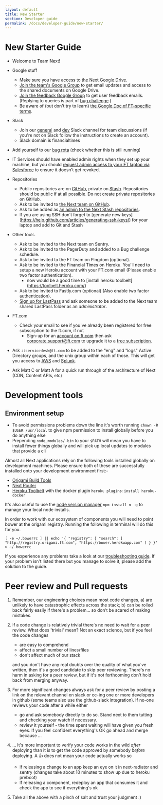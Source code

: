 ```yaml
---
layout: default
title: New Starter
section: Developer guide
permalink: /docs/developer-guide/new-starter/
---
```


# New Starter Guide

- Welcome to Team Next!
- Google stuff
  * Make sure you have access to [the Next Google Drive](https://drive.google.com/open?id=0B0DDxFh3ZO93T3VYbkZVZnNEQk0&authuser=1).
  * [Join the team's Google Group](https://groups.google.com/a/ft.com/forum/#!forum/next.team) to get email updates and access to the shared documents on Google Drive.
  * [Join the feedback Google Group](https://groups.google.com/a/ft.com/forum/#!forum/next.feedback) to get user feedback emails. (Replying to queries is part of [bug challenge](http://financial-times.github.io/next/docs/developer-guide/bug-challenge/).)
  * Be aware of (but don't try to learn) [the Google Doc of FT-specific terms](https://docs.google.com/a/ft.com/spreadsheet/ccc?key=0AlHku4bDWky2dDZraDlKNzhOY1JDZzM5Mk5COGs5MFE#gid=0).
- Slack
  * Join our [general](https://financialtimes.slack.com/messages/ft-next/) and [dev](https://financialtimes.slack.com/messages/ft-next-dev/) Slack channel for team discussions (if you're not on Slack follow the instructions to create an account).
  * Slack domain is financialtimes
- Add yourself to our [bug rota](https://docs.google.com/spreadsheets/d/1mbJQYJOgXAH2KfgKUM1Vgxq8FUIrahumb39wzsgStu0/edit#gid=0) (check whether this is still running)
- IT Services should have enabled admin rights when they set up your machine, but you should [request admin access to your FT laptop via Salesforce](https://financialtimes.my.salesforce.com/home/home.jsp) to ensure it doesn't get revoked.
- Repositories
  * Public repositories are on [GitHub](https://github.com/Financial-Times/), private on [Stash](http://git.svc.ft.com/projects/NEXT).  Repositories should be public if at all possible.  Do not create private repositories on GitHub.
  * Ask to be invited to [the Next team on GitHub](https://github.com/orgs/Financial-Times/teams/next).
  * Ask to be added as [an admin to the Next Stash repositories](http://git.svc.ft.com/plugins/servlet/projectpermissions/NEXT).
  * If you are using SSH don't forget to [generate new keys] (https://help.github.com/articles/generating-ssh-keys/) for your laptop and add to Git and Stash
- Other tools
  * Ask to be invited to the Next team on Sentry.
  * Ask to be invited to the PagerDuty and added to a Bug challenge schedule.
  * Ask to be invited to the FT team on Pingdom (optional).
  * Ask to be invited to the Financial Times on Heroku. You'll need to setup a new Heroku account with your FT.com email (Please enable two factor authentication).
    * now would be a good time to [install heroku toolbelt] (https://toolbelt.heroku.com/)
  * Ask to be invited to Fastly.com (optional) (Also enable two factor authentication).
  * [Sign up for LastPass](https://docs.google.com/document/d/11g8nghpv0aCnmh49FK8AK9wxUWC_Wj9swCAURKniJ4o/edit) and ask someone to be added to the Next team shared LastPass folder as an *administrator*.
- FT.com
  * Check your email to see if you've already been registered for free subscription to the ft.com, if not
    * Sign-up for an [account on ft.com](http://registration.ft.com/registration) then ask corporate.support@ft.com to upgrade it to a [free subscription](https://neo.pearson.com/community/enabling-functions/ges-human-resources/reward/my_benefits_uk/blog/2012/10/09/ftcom-subscriptions).

- Ask `itservicedesk@ft.com` to be added to the "eng" and "logs" Active Directory groups, and the unix group within each of those. This will get you access to [AWS](https://awslogin.internal.ft.com) and [Splunk](https://splunk.internal.ft.com).
- Ask Matt C or Matt A for a quick run through of the architecture of Next (CDN, Content APIs, etc)

# Development tools

## Environment setup
* To avoid permissions problems down the line it's worth running `chown -R $USER /usr/local` to give npm permission to install globally before you do anything else
* Prepending `node_modules/.bin` to your `$PATH` will mean you have to install fewer things globally and will pick up local updates to modules that provide a cli

Almost all Next applications rely on the following tools installed globally on development machines.  Please ensure both of these are successfully installed onto your development environment first:-

- [Origami Build Tools](https://github.com/Financial-Times/origami-build-tools/)
- [Next Router](http://git.svc.ft.com/projects/NEXT/repos/router/browse)
- [Heroku Toolbelt](https://toolbelt.heroku.com/) with the docker plugin `heroku plugins:install heroku-docker`

It's also useful to use the [node version manager](https://www.npmjs.com/package/n) `npm install n -g` to manage your local node installs.

In order to work with our ecosystem of components you will need to point bower at the origami registry. Running the following in terminal will do this for you.

```
[ -e ~/.bowerrc ] || echo '{ "registry": { "search": [ "http://registry.origami.ft.com", "https://bower.herokuapp.com" ] } }' > ~/.bowerrc
```

If you experience any problems take a look at our [troubleshooting guide](/next/docs/developer-guide/troubleshooting/). If your problem isn't listed there but you manage to solve it, please add the solution to the guide.

# Peer review and Pull requests

1. Remember, our engineering choices mean most code changes, a) are unlikely to have catastrophic effects across the stack; b) can be rolled back fairly easily if there's a problem... so don't be scared of making mistakes.

1. If a code change is relatively trivial there's no need to wait for a peer review. What does 'trivial' mean? Not an exact science, but if you feel the code changes

	- are easy to comprehend
	- affect a small number of lines/files
	- don't affect much of our stack

	and you don't have any real doubts over the quality of what you've written, then it's a good candidate to skip peer reviewing. There's no harm in asking for a peer review, but if it's not forthcoming don't hold back from merging anyway.

1. For more significant changes always ask for a peer review by posting a link on the relevant channel on slack or cc-ing one or more developers in github (some teams also use the github-slack integration). If no-one reviews your code after a while either

	- go and ask somebody directly to do so. Stand next to them tutting and checking your watch if necessary.
	- review it yourself - the time spent waiting will have given you fresh eyes. If you feel confident everything's OK go ahead and merge because ...

1. ... It's more important to verify your code works in the wild *after* deploying than it is to get the code approved by somebody *before* deploying. A :+1: does not mean your code actually works so

	- If releasing a change to an app keep an eye on it in next-radiator and sentry (changes take about 10 minutes to show up due to heroku preboot)
	- If releasing a component, redeploy an app that consumes it and check the app to see if everything's ok

1. Take all the above with a pinch of salt and trust your judgment :)
